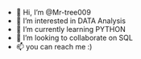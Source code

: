 - 👋 Hi, I’m @Mr-tree009
- 👀 I’m interested in DATA Analysis 
- 🌱 I’m currently learning PYTHON
- 💞️ I’m looking to collaborate on SQL
- 📫 you can reach me :)
<!---
Mr-tree009/Mr-tree009 is a ✨ special ✨ repository because its `README.md` (this file) appears on your GitHub profile.
You can click the Preview link to take a look at your changes.
--->
